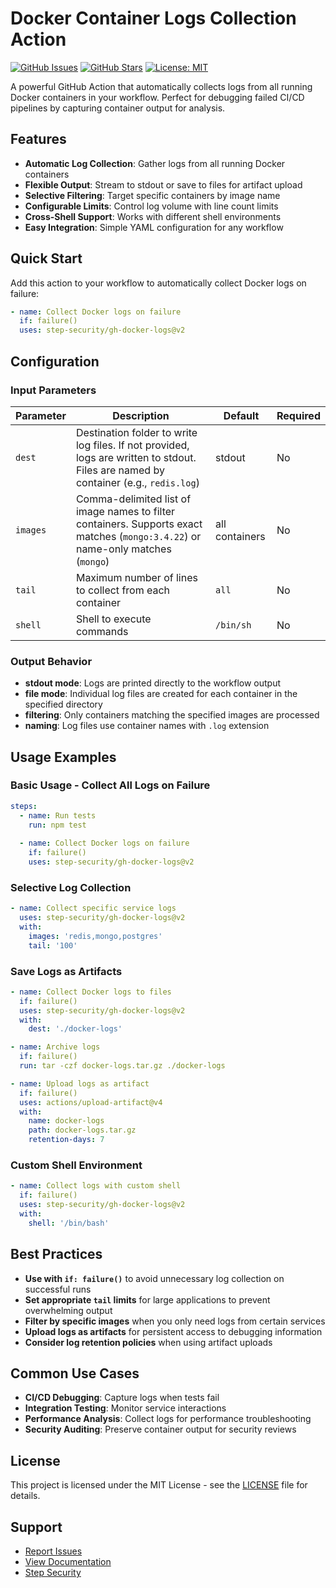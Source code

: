 # Docker Container Logs Collection Action

[![GitHub Issues](https://img.shields.io/github/issues/step-security/gh-docker-logs)](https://github.com/step-security/gh-docker-logs/issues)
[![GitHub Stars](https://img.shields.io/github/stars/step-security/gh-docker-logs)](https://github.com/step-security/gh-docker-logs/stargazers)
[![License: MIT](https://img.shields.io/badge/License-MIT-yellow.svg)](https://opensource.org/licenses/MIT)

A powerful GitHub Action that automatically collects logs from all running Docker containers in your workflow. Perfect for debugging failed CI/CD pipelines by capturing container output for analysis.

## Features

- **Automatic Log Collection**: Gather logs from all running Docker containers
- **Flexible Output**: Stream to stdout or save to files for artifact upload
- **Selective Filtering**: Target specific containers by image name
- **Configurable Limits**: Control log volume with line count limits
- **Cross-Shell Support**: Works with different shell environments
- **Easy Integration**: Simple YAML configuration for any workflow

## Quick Start

Add this action to your workflow to automatically collect Docker logs on failure:

```yaml
- name: Collect Docker logs on failure
  if: failure()
  uses: step-security/gh-docker-logs@v2
```

## Configuration

### Input Parameters

| Parameter | Description | Default | Required |
|-----------|-------------|---------|----------|
| `dest` | Destination folder to write log files. If not provided, logs are written to stdout. Files are named by container (e.g., `redis.log`) | stdout | No |
| `images` | Comma-delimited list of image names to filter containers. Supports exact matches (`mongo:3.4.22`) or name-only matches (`mongo`) | all containers | No |
| `tail` | Maximum number of lines to collect from each container | `all` | No |
| `shell` | Shell to execute commands | `/bin/sh` | No |

### Output Behavior

- **stdout mode**: Logs are printed directly to the workflow output
- **file mode**: Individual log files are created for each container in the specified directory
- **filtering**: Only containers matching the specified images are processed
- **naming**: Log files use container names with `.log` extension

## Usage Examples

### Basic Usage - Collect All Logs on Failure

```yaml
steps:
  - name: Run tests
    run: npm test
  
  - name: Collect Docker logs on failure
    if: failure()
    uses: step-security/gh-docker-logs@v2
```

### Selective Log Collection

```yaml
- name: Collect specific service logs
  uses: step-security/gh-docker-logs@v2
  with:
    images: 'redis,mongo,postgres'
    tail: '100'
```

### Save Logs as Artifacts

```yaml
- name: Collect Docker logs to files
  if: failure()
  uses: step-security/gh-docker-logs@v2
  with:
    dest: './docker-logs'

- name: Archive logs
  if: failure()
  run: tar -czf docker-logs.tar.gz ./docker-logs

- name: Upload logs as artifact
  if: failure()
  uses: actions/upload-artifact@v4
  with:
    name: docker-logs
    path: docker-logs.tar.gz
    retention-days: 7
```

### Custom Shell Environment

```yaml
- name: Collect logs with custom shell
  if: failure()
  uses: step-security/gh-docker-logs@v2
  with:
    shell: '/bin/bash'
```

## Best Practices

- **Use with `if: failure()`** to avoid unnecessary log collection on successful runs
- **Set appropriate `tail` limits** for large applications to prevent overwhelming output
- **Filter by specific images** when you only need logs from certain services
- **Upload logs as artifacts** for persistent access to debugging information
- **Consider log retention policies** when using artifact uploads

## Common Use Cases

- **CI/CD Debugging**: Capture logs when tests fail
- **Integration Testing**: Monitor service interactions
- **Performance Analysis**: Collect logs for performance troubleshooting
- **Security Auditing**: Preserve container output for security reviews

## License

This project is licensed under the MIT License - see the [LICENSE](LICENSE) file for details.

## Support

- [Report Issues](https://github.com/step-security/gh-docker-logs/issues)
- [View Documentation](https://github.com/step-security/gh-docker-logs)
- [Step Security](https://www.stepsecurity.io/)

